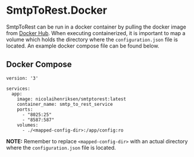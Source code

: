 # SmtpToRest.Docker

SmtpToRest can be run in a docker container by pulling the docker image from [Docker Hub](https://hub.docker.com/).
When executing containerized, it is important to map a volume which holds the directory where the `configuration.json`
file is located. An example docker compose file can be found below.

## Docker Compose

```docker
version: '3'

services:
  app:
    image: nicolaihenriksen/smtptorest:latest
    container_name: smtp_to_rest_service
    ports:
      - "8025:25"
      - "8587:587"
    volumes:
      - ./<mapped-config-dir>:/app/config:ro
```


**NOTE:** Remember to replace `<mapped-config-dir>` with an actual directory where the `configuration.json` file is located.